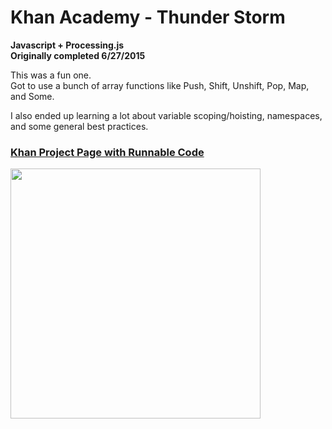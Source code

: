 # Khan Academy - Thunder Storm
<strong>Javascript + Processing.js<br>
Originally completed 6/27/2015</strong>

This was a fun one. <br>
Got to use a bunch of array functions like Push, Shift, Unshift, Pop, Map, and Some.

I also ended up learning a lot about variable scoping/hoisting, namespaces, and some general best practices.

<h3><a href="https://www.khanacademy.org/computer-programming/thunder-storm/6692749556449280">Khan Project Page with Runnable Code</a></h3>

<img src ="http://40.media.tumblr.com/022633a4304b42d7d6c1c13cdb207f88/tumblr_inline_nqmpw91QDW1tvc5hi_1280.png" width="400" height="400">
